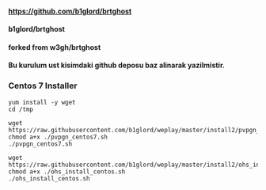 #### https://github.com/b1glord/brtghost
#### b1glord/brtghost
#### forked from w3gh/brtghost


#### Bu kurulum ust kisimdaki github deposu baz alinarak yazilmistir.

### Centos 7 Installer

```
yum install -y wget
cd /tmp

wget https://raw.githubusercontent.com/b1glord/weplay/master/install2/pvpgn_centos7.sh
chmod a+x ./pvpgn_centos7.sh
./pvpgn_centos7.sh

wget https://raw.githubusercontent.com/b1glord/weplay/master/install2/ohs_install_centos.sh
chmod a+x ./ohs_install_centos.sh
./ohs_install_centos.sh
```

